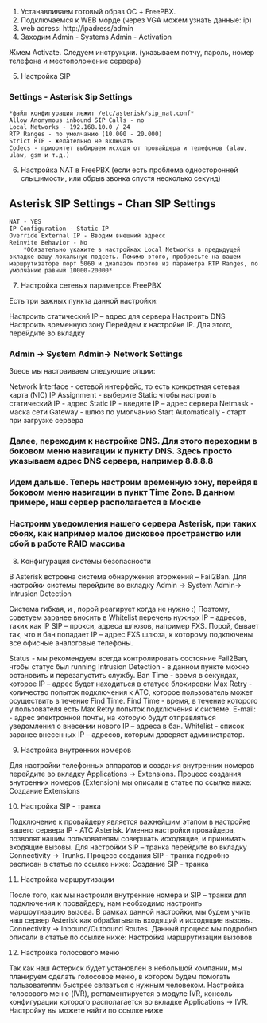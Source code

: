 1. Устанавливаем готовый образ ОС + FreePBX. 
2. Подключаемся к WEB морде (через VGA можем узнать данные: ip)
3. web adress: http://ipadress/admin
4. Заходим  Admin - Systems Admin - Activation
 
 Жмем Activate. Следуем инструкции. (указываем потчу, пароль, номер телефона и местоположение сервера)

5. Настройка SIP 
### Settings - Asterisk Sip Settings
	*файл конфигурации лежит /etc/asterisk/sip_nat.conf*
    Allow Anonymous inbound SIP Calls - no
    Local Networks - 192.168.10.0 / 24 
    RTP Ranges - по умолчанию (10.000 - 20.000)
    Strict RTP - желательно не включать
    Codecs - приоритет выбираем исходя от провайдера и телефонов (alaw, ulaw, gsm и т.д.)


6. Настройка NAT в FreePBX (если есть проблема односторонней слышимости, или обрыв звонка спустя несколько секунд)

##	Asterisk SIP Settings - Chan SIP Settings

	NAT - YES
	IP Configuration - Static IP
	Override External IP - Вводим внешний адресс
	Reinvite Behavior - No
		*Обязательно укажите в настройках Local Networks в предыдущей вкладке вашу локальную подсеть. Помимо этого, пробросьте на вашем маршрутизаторе порт 5060 и диапазон портов из параметра RTP Ranges, по умолчанию равный 10000-20000*


7. Настройка сетевых параметров FreePBX

Есть три важных пункта данной настройки:

Настроить статический IP – адрес для сервера
Настроить DNS
Настроить временную зону
Перейдем к настройке IP. Для этого, перейдите во вкладку 
### Admin → System Admin→ Network Settings

Здесь мы настраиваем следующие опции:

Network Interface - сетевой интерфейс, то есть конкретная сетевая карта (NIC)
IP Assignment - выберите Static чтобы настроить статический IP - адрес
Static IP - введите IP – адрес сервера
Netmask - маска сети
Gateway - шлюз по умолчанию
Start Automatically - старт при загрузке сервера

### Далее, переходим к настройке DNS. Для этого переходим в боковом меню навигации к пункту DNS. Здесь просто указываем адрес DNS сервера, например 8.8.8.8

### Идем дальше. Теперь настроим временную зону, перейдя в боковом меню навигации в пункт Time Zone. В данном примере, наш сервер располагается в Москве

### Настроим уведомления нашего сервера Asterisk, при таких сбоях, как например малое дисковое пространство или сбой в работе RAID массива

8. Конфигурация системы безопасности

В Asterisk встроена система обнаружения вторжений – Fail2Ban. Для настройки системы перейдите во вкладку Admin → System Admin→ Intrusion Detection

Система гибкая, и , порой реагирует когда не нужно :) Поэтому, советуем заранее вносить в Whitelist перечень нужных IP – адресов, таких как IP SIP – прокси, адреса шлюзов, например FXS. Порой, бывает так, что в бан попадает IP – адрес FXS шлюза, к которому подключены все офисные аналоговые телефоны.

Status - мы рекомендуем всегда контролировать состояние Fail2Ban, чтобы статус был running
Intrusion Detection - в данном пункте можно остановить и перезапустить службу.
Ban Time - время в секундах, которое IP – адрес будет находиться в статусе блокировки
Max Retry - количество попыток подключения к АТС, которое пользователь может осуществить в течение Find Time.
Find Time - время, в течение которого у пользователя есть Max Retry попыток подключения к системе.
E-mail: - адрес электронной почты, на которую будут отправляться уведомления о внесении нового IP – адреса в бан.
Whitelist - список заранее внесенных IP – адресов, которым доверяет администратор.

9. Настройка внутренних номеров

Для настройки телефонных аппаратов и создания внутренних номеров перейдите во вкладку Applications → Extensions. Процесс создания внутренних номеров (Extension) мы описали в статье по ссылке ниже:
Создание Extensions

10. Настройка SIP - транка

Подключение к провайдеру является важнейшим этапом в настройке вашего сервера IP - АТС Asterisk. Именно настройки провайдера, позволят нашим пользователям совершать исходящие, и принимать входящие вызовы. Для настройки SIP – транка перейдите во вкладку Connectivity → Trunks. Процесс создания SIP - транка подробно расписан в статье по ссылке ниже:
Создание SIP - транка

11. Настройка маршрутизации

После того, как мы настроили внутренние номера и SIP – транки для подключения к провайдеру, нам необходимо настроить маршрутизацию вызова. В рамках данной настройки, мы будем учить наш сервер Asterisk как обрабатывать входящий и исходящие вызовы. Connectivity → Inbound/Outbound Routes. Данный процесс мы подробно описали в статье по ссылке ниже:
Настройка маршрутизации вызовов

12. Настройка голосового меню

Так как наш Астериск будет установлен в небольшой компании, мы планируем сделать голосовое меню, в котором будем помогать пользователям быстрее связаться с нужным человеком. Настройка голосового меню (IVR), регламентируется в модуле IVR, консоль конфигурации которого располагается во вкладке Applications → IVR. Настройку вы можете найти по ссылке ниже